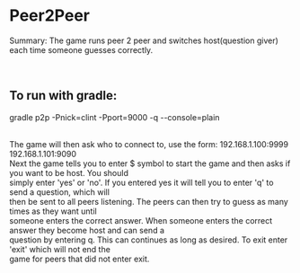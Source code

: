# Peer2Peer
Summary: The game runs peer 2 peer and switches host(question giver) each time someone guesses correctly. <br/>

<br/>

## To run with gradle:
gradle p2p -Pnick=clint -Pport=9000 -q --console=plain

<br/>
The game will then ask who to connect to, use the form:
192.168.1.100:9999 192.168.1.101:9090

<br/>
Next the game tells you to enter $ symbol to start the game and then asks if you want to be host.  You should <br/>
simply enter 'yes' or 'no'.  If you entered yes it will tell you to enter 'q' to send a question, which will <br/>
then be sent to all peers listening.  The peers can then try to guess as many times as they want until <br/>
someone enters the correct answer.  When someone enters the correct answer they become host and can send a <br/>
question by entering q.  This can continues as long as desired.  To exit enter 'exit' which will not end the <br/>
game for peers that did not enter exit.